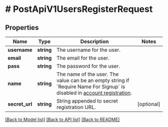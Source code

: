 # # PostApiV1UsersRegisterRequest

## Properties

Name | Type | Description | Notes
------------ | ------------- | ------------- | -------------
**username** | **string** | The username for the user. |
**email** | **string** | The email for the user. |
**pass** | **string** | The password for the user. |
**name** | **string** | The name of the user.  The value can be an empty string if &#x60;Require Name For Signup&#x60; is disabled in [account registration](https://docs.rocket.chat/use-rocket.chat/workspace-administration/settings/accounts#registration). |
**secret_url** | **string** | String appended to secret registration URL. | [optional]

[[Back to Model list]](../../README.md#models) [[Back to API list]](../../README.md#endpoints) [[Back to README]](../../README.md)
